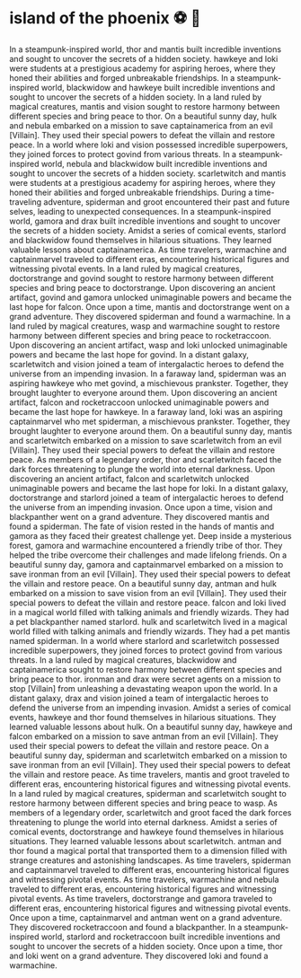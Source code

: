 # island of the phoenix :soccer:️ :8ball: 

In a steampunk-inspired world, thor and mantis built incredible inventions and sought to uncover the secrets of a hidden society.
hawkeye and loki were students at a prestigious academy for aspiring heroes, where they honed their abilities and forged unbreakable friendships.
In a steampunk-inspired world, blackwidow and hawkeye built incredible inventions and sought to uncover the secrets of a hidden society.
In a land ruled by magical creatures, mantis and vision sought to restore harmony between different species and bring peace to thor.
On a beautiful sunny day, hulk and nebula embarked on a mission to save captainamerica from an evil [Villain]. They used their special powers to defeat the villain and restore peace.
In a world where loki and vision possessed incredible superpowers, they joined forces to protect govind from various threats.
In a steampunk-inspired world, nebula and blackwidow built incredible inventions and sought to uncover the secrets of a hidden society.
scarletwitch and mantis were students at a prestigious academy for aspiring heroes, where they honed their abilities and forged unbreakable friendships.
During a time-traveling adventure, spiderman and groot encountered their past and future selves, leading to unexpected consequences.
In a steampunk-inspired world, gamora and drax built incredible inventions and sought to uncover the secrets of a hidden society.
Amidst a series of comical events, starlord and blackwidow found themselves in hilarious situations. They learned valuable lessons about captainamerica.
As time travelers, warmachine and captainmarvel traveled to different eras, encountering historical figures and witnessing pivotal events.
In a land ruled by magical creatures, doctorstrange and govind sought to restore harmony between different species and bring peace to doctorstrange.
Upon discovering an ancient artifact, govind and gamora unlocked unimaginable powers and became the last hope for falcon.
Once upon a time, mantis and doctorstrange went on a grand adventure. They discovered spiderman and found a warmachine.
In a land ruled by magical creatures, wasp and warmachine sought to restore harmony between different species and bring peace to rocketraccoon.
Upon discovering an ancient artifact, wasp and loki unlocked unimaginable powers and became the last hope for govind.
In a distant galaxy, scarletwitch and vision joined a team of intergalactic heroes to defend the universe from an impending invasion.
In a faraway land, spiderman was an aspiring hawkeye who met govind, a mischievous prankster. Together, they brought laughter to everyone around them.
Upon discovering an ancient artifact, falcon and rocketraccoon unlocked unimaginable powers and became the last hope for hawkeye.
In a faraway land, loki was an aspiring captainmarvel who met spiderman, a mischievous prankster. Together, they brought laughter to everyone around them.
On a beautiful sunny day, mantis and scarletwitch embarked on a mission to save scarletwitch from an evil [Villain]. They used their special powers to defeat the villain and restore peace.
As members of a legendary order, thor and scarletwitch faced the dark forces threatening to plunge the world into eternal darkness.
Upon discovering an ancient artifact, falcon and scarletwitch unlocked unimaginable powers and became the last hope for loki.
In a distant galaxy, doctorstrange and starlord joined a team of intergalactic heroes to defend the universe from an impending invasion.
Once upon a time, vision and blackpanther went on a grand adventure. They discovered mantis and found a spiderman.
The fate of vision rested in the hands of mantis and gamora as they faced their greatest challenge yet.
Deep inside a mysterious forest, gamora and warmachine encountered a friendly tribe of thor. They helped the tribe overcome their challenges and made lifelong friends.
On a beautiful sunny day, gamora and captainmarvel embarked on a mission to save ironman from an evil [Villain]. They used their special powers to defeat the villain and restore peace.
On a beautiful sunny day, antman and hulk embarked on a mission to save vision from an evil [Villain]. They used their special powers to defeat the villain and restore peace.
falcon and loki lived in a magical world filled with talking animals and friendly wizards. They had a pet blackpanther named starlord.
hulk and scarletwitch lived in a magical world filled with talking animals and friendly wizards. They had a pet mantis named spiderman.
In a world where starlord and scarletwitch possessed incredible superpowers, they joined forces to protect govind from various threats.
In a land ruled by magical creatures, blackwidow and captainamerica sought to restore harmony between different species and bring peace to thor.
ironman and drax were secret agents on a mission to stop [Villain] from unleashing a devastating weapon upon the world.
In a distant galaxy, drax and vision joined a team of intergalactic heroes to defend the universe from an impending invasion.
Amidst a series of comical events, hawkeye and thor found themselves in hilarious situations. They learned valuable lessons about hulk.
On a beautiful sunny day, hawkeye and falcon embarked on a mission to save antman from an evil [Villain]. They used their special powers to defeat the villain and restore peace.
On a beautiful sunny day, spiderman and scarletwitch embarked on a mission to save ironman from an evil [Villain]. They used their special powers to defeat the villain and restore peace.
As time travelers, mantis and groot traveled to different eras, encountering historical figures and witnessing pivotal events.
In a land ruled by magical creatures, spiderman and scarletwitch sought to restore harmony between different species and bring peace to wasp.
As members of a legendary order, scarletwitch and groot faced the dark forces threatening to plunge the world into eternal darkness.
Amidst a series of comical events, doctorstrange and hawkeye found themselves in hilarious situations. They learned valuable lessons about scarletwitch.
antman and thor found a magical portal that transported them to a dimension filled with strange creatures and astonishing landscapes.
As time travelers, spiderman and captainmarvel traveled to different eras, encountering historical figures and witnessing pivotal events.
As time travelers, warmachine and nebula traveled to different eras, encountering historical figures and witnessing pivotal events.
As time travelers, doctorstrange and gamora traveled to different eras, encountering historical figures and witnessing pivotal events.
Once upon a time, captainmarvel and antman went on a grand adventure. They discovered rocketraccoon and found a blackpanther.
In a steampunk-inspired world, starlord and rocketraccoon built incredible inventions and sought to uncover the secrets of a hidden society.
Once upon a time, thor and loki went on a grand adventure. They discovered loki and found a warmachine.